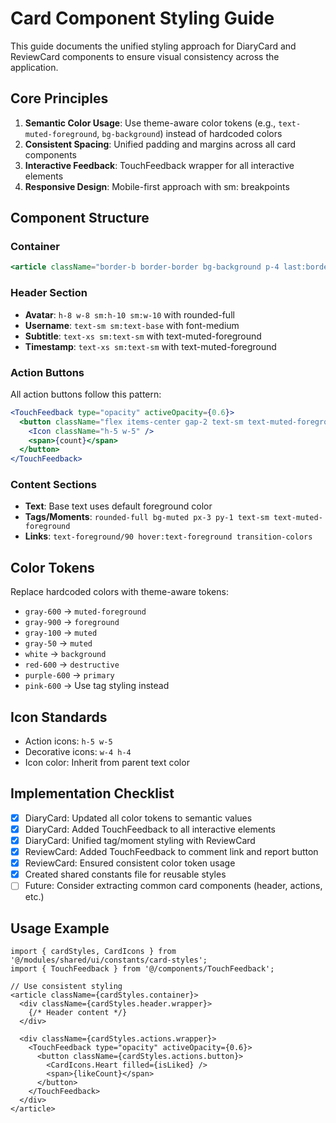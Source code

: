 # Card Component Styling Guide

This guide documents the unified styling approach for DiaryCard and ReviewCard components to ensure visual consistency across the application.

## Core Principles

1. **Semantic Color Usage**: Use theme-aware color tokens (e.g., `text-muted-foreground`, `bg-background`) instead of hardcoded colors
2. **Consistent Spacing**: Unified padding and margins across all card components
3. **Interactive Feedback**: TouchFeedback wrapper for all interactive elements
4. **Responsive Design**: Mobile-first approach with sm: breakpoints

## Component Structure

### Container
```jsx
<article className="border-b border-border bg-background p-4 last:border-0 sm:p-6">
```

### Header Section
- **Avatar**: `h-8 w-8 sm:h-10 sm:w-10` with rounded-full
- **Username**: `text-sm sm:text-base` with font-medium
- **Subtitle**: `text-xs sm:text-sm` with text-muted-foreground
- **Timestamp**: `text-xs sm:text-sm` with text-muted-foreground

### Action Buttons
All action buttons follow this pattern:
```jsx
<TouchFeedback type="opacity" activeOpacity={0.6}>
  <button className="flex items-center gap-2 text-sm text-muted-foreground transition-colors hover:text-foreground disabled:opacity-50">
    <Icon className="h-5 w-5" />
    <span>{count}</span>
  </button>
</TouchFeedback>
```

### Content Sections
- **Text**: Base text uses default foreground color
- **Tags/Moments**: `rounded-full bg-muted px-3 py-1 text-sm text-muted-foreground`
- **Links**: `text-foreground/90 hover:text-foreground transition-colors`

## Color Tokens

Replace hardcoded colors with theme-aware tokens:
- `gray-600` → `muted-foreground`
- `gray-900` → `foreground`
- `gray-100` → `muted`
- `gray-50` → `muted`
- `white` → `background`
- `red-600` → `destructive`
- `purple-600` → `primary`
- `pink-600` → Use tag styling instead

## Icon Standards

- Action icons: `h-5 w-5`
- Decorative icons: `w-4 h-4`
- Icon color: Inherit from parent text color

## Implementation Checklist

- [x] DiaryCard: Updated all color tokens to semantic values
- [x] DiaryCard: Added TouchFeedback to all interactive elements
- [x] DiaryCard: Unified tag/moment styling with ReviewCard
- [x] ReviewCard: Added TouchFeedback to comment link and report button
- [x] ReviewCard: Ensured consistent color token usage
- [x] Created shared constants file for reusable styles
- [ ] Future: Consider extracting common card components (header, actions, etc.)

## Usage Example

```tsx
import { cardStyles, CardIcons } from '@/modules/shared/ui/constants/card-styles';
import { TouchFeedback } from '@/components/TouchFeedback';

// Use consistent styling
<article className={cardStyles.container}>
  <div className={cardStyles.header.wrapper}>
    {/* Header content */}
  </div>
  
  <div className={cardStyles.actions.wrapper}>
    <TouchFeedback type="opacity" activeOpacity={0.6}>
      <button className={cardStyles.actions.button}>
        <CardIcons.Heart filled={isLiked} />
        <span>{likeCount}</span>
      </button>
    </TouchFeedback>
  </div>
</article>
```